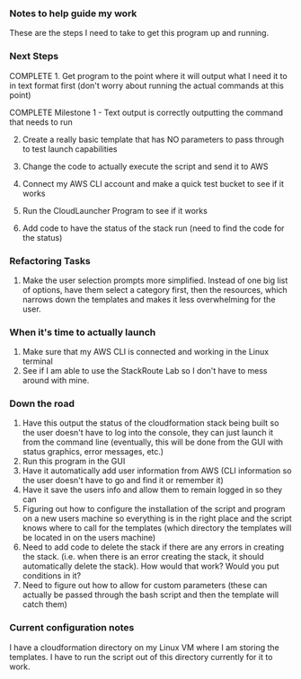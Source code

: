 ### Notes to help guide my work

These are the steps I need to take to get this program up and running. 

### Next Steps
COMPLETE 1. Get program to the point where it will output what I need it to in text format first (don't worry about running the actual commands at this point)

COMPLETE Milestone 1 - Text output is correctly outputting the command that needs to run 

2. Create a really basic template that has NO parameters to pass through to test launch capabilities 

3. Change the code to actually execute the script and send it to AWS

4. Connect my AWS CLI account and make a quick test bucket to see if it works

5. Run the CloudLauncher Program to see if it works

6. Add code to have the status of the stack run (need to find the code for the status)





### Refactoring Tasks 

1. Make the user selection prompts more simplified. Instead of one big list of options, have them select a category first, then the resources, which narrows down the templates
and makes it less overwhelming for the user.



### When it's time to actually launch
1. Make sure that my AWS CLI is connected and working in the Linux terminal
2. See if I am able to use the StackRoute Lab so I don't have to mess around with mine. 


### Down the road
1. Have this output the status of the cloudformation stack being built so the user doesn't have to log into the console, they can just launch it from the command line (eventually,
this will be done from the GUI with status graphics, error messages, etc.)
2. Run this program in the GUI
3. Have it automatically add user information from AWS (CLI information so the user doesn't have to go and find it or remember it)
4. Have it save the users info and allow them to remain logged in so they can 
5. Figuring out how to configure the installation of the script and program on a new users machine so everything is in the right place and the script knows where to call for the templates (which directory the templates will be located in on the users machine) 
6. Need to add code to delete the stack if there are any errors in creating the stack. (i.e. when there is an error creating the stack, it should automatically delete the stack). How would that work? Would you put conditions in it? 
7. Need to figure out how to allow for custom parameters (these can actually be passed through the bash script and then the template will catch them)






### Current configuration notes

I have a cloudformation directory on my Linux VM where I am storing the templates. I have to run the script out of this directory currently for it to work. 